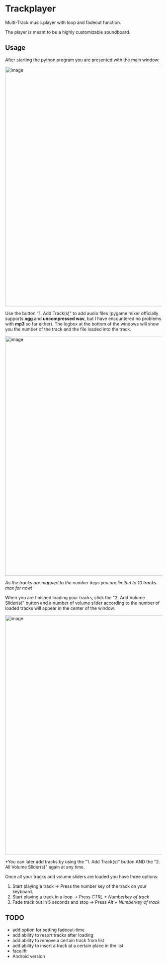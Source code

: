 # Trackplayer
Multi-Track music.player with loop and fadeout function.

The player is meant to be a highly customizable soundboard.

## Usage
After starting the python program you are presented with the main window:

<img width="770" alt="image" src="https://user-images.githubusercontent.com/8271443/158754553-5eb76f60-a42b-457b-8f64-18130ed0f663.png">

Use the button "1. Add Track(s)" to add audio files (pygame mixer officially supports **ogg** and **uncompressed wav**, but I have encountered no problems with **mp3** so far either).
The logbox at the bottom of the windows will show you the number of the track and the file loaded into the track.

<img width="770" alt="image" src="https://user-images.githubusercontent.com/8271443/158756477-6456cc69-e4b6-4084-b4db-157376e0d8df.png">

*As the tracks are mapped to the number-keys you are limited to 10 tracks max for now!*

When you are finished loading your tracks, click the "2. Add Volume Slider(s)" button and a number of volume slider according to the number of loaded tracks will appear in the center of the window.

<img width="770" alt="image" src="https://user-images.githubusercontent.com/8271443/158758375-907e8999-a5b8-41bf-9036-3f1e412a2776.png">

*You can later add tracks by using the "1. Add Track(s)" button AND the "2. All Volume Slider(s)" again at any time.

Once all your tracks and volume sliders are loaded you have three options:
1. Start playing a track -> Press the number key of the track on your keyboard.
2. Start playing a track in a loop -> Press *CTRL + Numberkey of track*
3. Fade track out in 5 seconds and stop -> Press *Alt + Numberkey of track*

## TODO
* add option for setting fadeout-time
* add ability to resort tracks after loading
* add ability to remove a certain track from list
* add ability to insert a track at a certain place in the list
* facelift
* Android version
